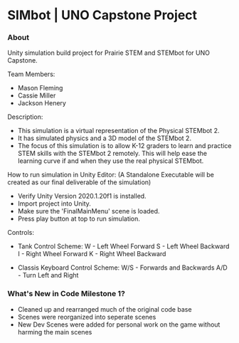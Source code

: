 # SIMbot | UNO Capstone Project
### About
Unity simulation build project for Prairie STEM and STEMbot for UNO Capstone.

Team Members:
- Mason Fleming
- Cassie Miller
- Jackson Henery

Description:
 - This simulation is a virtual representation of the Physical STEMbot 2. 
 - It has simulated physics and a 3D model of the STEMbot 2. 
 - The focus of this simulation is to allow K-12 graders to learn and practice STEM skills with the STEMbot 2 remotely.
This will help ease the learning curve if and when they use the real physical STEMbot.

How to run simulation in Unity Editor: (A Standalone Executable will be created as our final deliverable of the simulation)
  - Verify Unity Version 2020.1.20f1 is installed.
  - Import project into Unity.
  - Make sure the 'FinalMainMenu' scene is loaded.
  - Press play button at top to run simulation.

Controls: 
  - Tank Control Scheme:
    W - Left Wheel Forward
    S - Left Wheel Backward
    I - Right Wheel Forward
    K - Right Wheel Backward
    
  - Classis Keyboard Control Scheme:
    W/S - Forwards and Backwards
    A/D - Turn Left and Right
    
### What's New in Code Milestone 1?
- Cleaned up and rearranged much of the original code base
- Scenes were reorganized into seperate scenes
- New Dev Scenes were added for personal work on the game without harming the main scenes